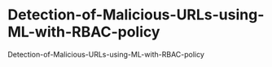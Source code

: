 # Detection-of-Malicious-URLs-using-ML-with-RBAC-policy
Detection-of-Malicious-URLs-using-ML-with-RBAC-policy
